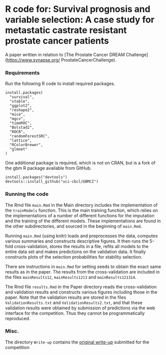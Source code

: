 # R code for: Survival prognosis and variable selection: A case study for metastatic castrate resistant prostate cancer patients

A paper written in relation to [The Prostate Cancer DREAM Challenge](https://www.synapse.org/ ProstateCancerChallenge).

### Requirements

Run the following R code to install required packages.

```
install.packages(
  "survival",
  "xtable",
  "ggplot2",
  "reshape2",
  "mice",
  "mgcv",
  "timeROC",
  "Bolstad2",
  "ROCR",
  "randomForestSRC",
  "lattice",
  "RColorBrewer",
  "glmnet"
)
```

One additional package is required, which is not on CRAN, but is a fork of 
the gbm R package available from GitHub.

```
install.packages("devtools")
devtools::install_github("uci-cbcl/GBMCI")
```

### Running the code

The Rmd file `main.Rmd` in the Main directory includes the implementation of the `trainModels` function. This is 
the main training function, which relies on the implementations of a number of different functions 
for the imputation and the training of the different models. These implementations are found in the other subdirectories,
and sourced in the beginning of `main.Rmd`. 

Running `main.Rmd` (using knitr) loads and preprocesses the data, computes various 
summaries and constructs descriptive figures. It then runs the 5-fold cross-validation, stores the results in a file, 
refits all models to the entire data set and makes predictions on the validation data. It finally constructs plots 
of the selection probabilities for stability selection.

There are instructions in `main.Rmd` for setting seeds to obtain the exact same results as in the paper. The results from
the cross-validation are included in the files `mainResults12`, `mainResults1213` and `mainResults121314`. 

The Rmd file `results.Rmd` in the Paper directory reads the cross-validation and validation results and constructs 
various figures including those in the paper. Note that the validation results are stored in the files `ValidationResults.txt` and 
`ValidationResults2.txt`, and that these validation results were obtained by submission of predictions via 
the web interface for the competition. Thus they cannot be programmatically reproduced. 

### Misc.

The directory `Write-up` contains the [original write-up](https://www.synapse.org/#!Synapse:syn4260742/wiki/234778) submitted for the competition

